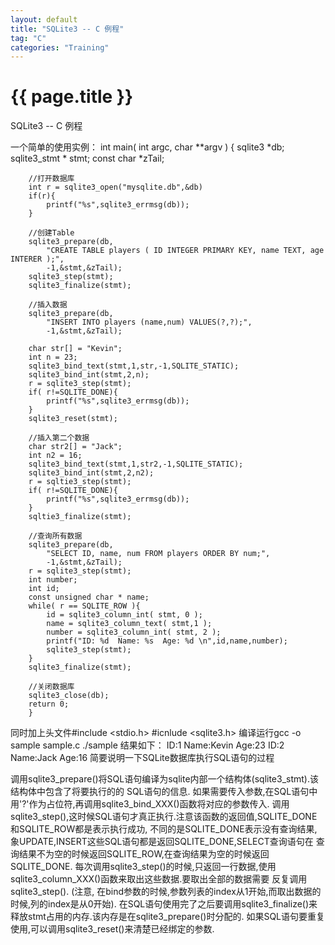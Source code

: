 ```yaml
---
layout: default
title: "SQLite3 -- C 例程"
tag: "C"
categories: "Training"
---
```


# {{ page.title }}

SQLite3 -- C 例程

一个简单的使用实例：
	int main( int argc, char **argv )
	{
		sqlite3 *db;
		sqlite3_stmt * stmt;
		const char *zTail;

		//打开数据库
		int r = sqlite3_open("mysqlite.db",&db)
		if(r){
			printf("%s",sqlite3_errmsg(db));
		}

		//创建Table
		sqlite3_prepare(db,
			"CREATE TABLE players ( ID INTEGER PRIMARY KEY, name TEXT, age INTERER );",
			-1,&stmt,&zTail);
		sqlite3_step(stmt);
		sqlite3_finalize(stmt);

		//插入数据
		sqlite3_prepare(db,
			"INSERT INTO players (name,num) VALUES(?,?);",
			-1,&stmt,&zTail);

		char str[] = "Kevin";
		int n = 23;
		sqlite3_bind_text(stmt,1,str,-1,SQLITE_STATIC);
		sqlite3_bind_int(stmt,2,n);
		r = sqlite3_step(stmt);
		if( r!=SQLITE_DONE){
			printf("%s",sqlite3_errmsg(db));
		}
		sqlite3_reset(stmt);

		//插入第二个数据
		char str2[] = "Jack";
		int n2 = 16;
		sqlite3_bind_text(stmt,1,str2,-1,SQLITE_STATIC);
		sqlite3_bind_int(stmt,2,n2);
		r = sqltie3_step(stmt);
		if( r!=SQLITE_DONE){
			printf("%s",sqlite3_errmsg(db));
		}
		sqltie3_finalize(stmt);

		//查询所有数据
		sqlite3_prepare(db,
			"SELECT ID, name, num FROM players ORDER BY num;",
			-1,&stmt,&zTail);
		r = sqlite3_step(stmt);
		int number;
		int id;
		const unsigned char * name;
		while( r == SQLITE_ROW ){
			id = sqlite3_column_int( stmt, 0 );
			name = sqlite3_column_text( stmt,1 );
			number = sqlite3_column_int( stmt, 2 );
			printf("ID: %d  Name: %s  Age: %d \n",id,name,number);
			sqlite3_step(stmt);
		}
		sqlite3_finalize(stmt);

		//关闭数据库
		sqlite3_close(db);
		return 0;
		}

同时加上头文件#include <stdio.h> #icnlude <sqlite3.h> 编译运行gcc -o sample sample.c ./sample
结果如下：
ID:1 Name:Kevin Age:23
ID:2 Name:Jack Age:16
简要说明一下SQLite数据库执行SQL语句的过程

 调用sqlite3_prepare()将SQL语句编译为sqlite内部一个结构体(sqlite3_stmt).该结构体中包含了将要执行的的 SQL语句的信息.
 如果需要传入参数,在SQL语句中用'?'作为占位符,再调用sqlite3_bind_XXX()函数将对应的参数传入.
 调用sqlite3_step(),这时候SQL语句才真正执行.注意该函数的返回值,SQLITE_DONE和SQLITE_ROW都是表示执行成功, 不同的是SQLITE_DONE表示没有查询结果,象UPDATE,INSERT这些SQL语句都是返回SQLITE_DONE,SELECT查询语句在 查询结果不为空的时候返回SQLITE_ROW,在查询结果为空的时候返回SQLITE_DONE.
 每次调用sqlite3_step()的时候,只返回一行数据,使用sqlite3_column_XXX()函数来取出这些数据.要取出全部的数据需要 反复调用sqlite3_step(). (注意, 在bind参数的时候,参数列表的index从1开始,而取出数据的时候,列的index是从0开始).
 在SQL语句使用完了之后要调用sqlite3_finalize()来释放stmt占用的内存.该内存是在sqlite3_prepare()时分配的.
 如果SQL语句要重复使用,可以调用sqlite3_reset()来清楚已经绑定的参数. 
